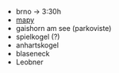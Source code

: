 - brno -> 3:30h
- [mapy](https://en.mapy.cz/s/deholehemo)
- gaishorn am see (parkoviste)
- spielkogel (?)
- anhartskogel
- blaseneck
- Leobner
